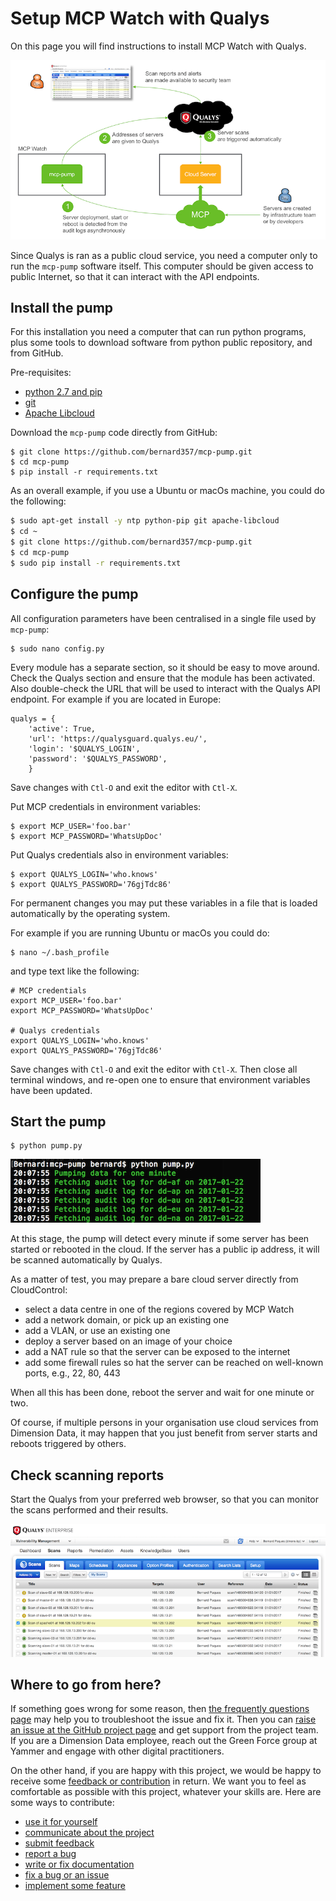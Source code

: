 # Setup MCP Watch with Qualys

On this page you will find instructions to install MCP Watch with Qualys.

![architecture](media/architecture-qualys.png)

Since Qualys is ran as a public cloud service, you need a computer only
to run the `mcp-pump` software itself. This computer should be given access
to public Internet, so that it can interact with the API endpoints.

## Install the pump

For this installation you need a computer that can run python programs,
plus some tools to download software from python public repository, and from GitHub.

Pre-requisites:
- [python 2.7 and pip](https://www.python.org/downloads/)
- [git](https://git-scm.com/downloads)
- [Apache Libcloud](https://libcloud.readthedocs.io/en/latest/getting_started.html)

Download the `mcp-pump` code directly from GitHub:

```
$ git clone https://github.com/bernard357/mcp-pump.git
$ cd mcp-pump
$ pip install -r requirements.txt
```

As an overall example, if you use a Ubuntu or macOs machine, you could do the following:

```bash
$ sudo apt-get install -y ntp python-pip git apache-libcloud
$ cd ~
$ git clone https://github.com/bernard357/mcp-pump.git
$ cd mcp-pump
$ sudo pip install -r requirements.txt
```

## Configure the pump

All configuration parameters have been centralised in a single file used by `mcp-pump`:

```
$ sudo nano config.py
```

Every module has a separate section, so it should be easy to move around.
Check the Qualys section and ensure that the module has been activated.
Also double-check the URL that will be used to interact with the Qualys API endpoint.
For example if you are located in Europe:

```
qualys = {
    'active': True,
    'url': 'https://qualysguard.qualys.eu/',
    'login': '$QUALYS_LOGIN',
    'password': '$QUALYS_PASSWORD',
    }
```

Save changes with `Ctl-O` and exit the editor with `Ctl-X`.

Put MCP credentials in environment variables:

```
$ export MCP_USER='foo.bar'
$ export MCP_PASSWORD='WhatsUpDoc'
```

Put Qualys credentials also in environment variables:

```
$ export QUALYS_LOGIN='who.knows'
$ export QUALYS_PASSWORD='76gjTdc86'
```

For permanent changes you may put these variables in a file
that is loaded automatically by the operating system.

For example if you are running Ubuntu or macOs you could do:

```
$ nano ~/.bash_profile
```

and type text like the following:

```
# MCP credentials
export MCP_USER='foo.bar'
export MCP_PASSWORD='WhatsUpDoc'

# Qualys credentials
export QUALYS_LOGIN='who.knows'
export QUALYS_PASSWORD='76gjTdc86'
```

Save changes with `Ctl-O` and exit the editor with `Ctl-X`.
Then close all terminal windows, and re-open one to ensure that environment variables have been updated.

## Start the pump

```
$ python pump.py
```

![pumping](media/pumping.qualys.png)

At this stage, the pump will detect every minute if some server has been started or rebooted in the cloud.
If the server has a public ip address, it will be scanned automatically by Qualys.

As a matter of test, you may prepare a bare cloud server directly from CloudControl:
- select a data centre in one of the regions covered by MCP Watch
- add a network domain, or pick up an existing one
- add a VLAN, or use an existing one
- deploy a server based on an image of your choice
- add a NAT rule so that the server can be exposed to the internet
- add some firewall rules so hat the server can be reached on well-known ports, e.g., 22, 80, 443

When all this has been done, reboot the server and wait for one minute or two.

Of course, if multiple persons in your organisation use cloud services from Dimension Data,
it may happen that you just benefit from server starts and reboots triggered by others.

## Check scanning reports

Start the Qualys from your preferred web browser, so that you can monitor the scans performed
and their results.

![Qualys dashboard](media/qualys.dashboard.png)

## Where to go from here?

If something goes wrong for some reason, then [the frequently questions page](questions.md) may help you to troubleshoot the issue and fix it.
Then you can [raise an issue at the GitHub project page](https://github.com/bernard357/mcp-pump/issues) and get support from the project team.
If you are a Dimension Data employee, reach out the Green Force group at Yammer and engage with
other digital practitioners.

On the other hand, if you are happy with this project, we would be happy to receive some [feedback or contribution](docs/contributing.md) in return.
We want you to feel as comfortable as possible with this project, whatever your skills are.
Here are some ways to contribute:

* [use it for yourself](docs/contributing.md#how-to-use-this-project-for-yourself)
* [communicate about the project](docs/contributing.md#how-to-communicate-about-the-project)
* [submit feedback](docs/contributing.md#how-to-submit-feedback)
* [report a bug](docs/contributing.md#how-to-report-a-bug)
* [write or fix documentation](docs/contributing.md#how-to-improve-the-documentation)
* [fix a bug or an issue](docs/contributing.md#how-to-fix-a-bug)
* [implement some feature](docs/contributing.md#how-to-implement-new-features)
